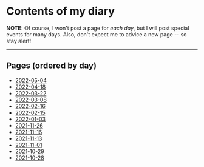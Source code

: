 # Contents of my diary

**NOTE:** Of course, I won't post a page for *each day*, but I will post special events for
many days. Also, don't expect me to advice a new page -- so stay alert!

----

## Pages (ordered by day)

- [2022-05-04](2022-05-04)
- [2022-04-18](2022-04-18)
- [2022-03-22](2022-03-22)
- [2022-03-08](2022-03-08)
- [2022-02-16](2022-02-16)
- [2022-02-15](2022-02-15)
- [2022-01-03](2022-01-03)
- [2021-11-26](2021-11-26)
- [2021-11-16](2021-11-16)
- [2021-11-13](2021-11-13)
- [2021-11-01](2021-11-01)
- [2021-10-29](2021-10-29)
- [2021-10-28](2021-10-28)
